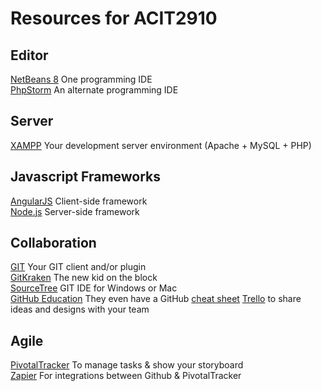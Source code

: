 # Resources for ACIT2910

## Editor
[NetBeans 8](https://netbeans.org/downloads/) One programming IDE  
[PhpStorm](https://www.jetbrains.com/student/) An alternate programming IDE

## Server
[XAMPP](https://bitnami.com/stack/wamp) Your development server environment (Apache + MySQL + PHP)  

## Javascript Frameworks
[AngularJS](https://angularjs.org/) Client-side framework  
[Node.js](https://nodejs.org/en/) Server-side framework  

## Collaboration
[GIT](http://git-scm.com/downloads) Your GIT client and/or plugin  
[GitKraken](https://www.gitkraken.com/) The new kid on the block  
[SourceTree](https://www.sourcetreeapp.com/) GIT IDE for Windows or Mac  
[GitHub Education](https://education.github.com/)  They even have a GitHub [cheat sheet](https://education.github.com/git-cheat-sheet-education.pdf)
[Trello]() to share ideas and designs with your team  

## Agile
[PivotalTracker](https://www.pivotaltracker.com/) To manage tasks & show your storyboard  
[Zapier](https://zapier.com/zapbook/github/pivotal-tracker/) For integrations between Github & PivotalTracker  
